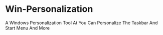 # Win-Personalization
A Windows Personalization Tool At You Can Personalize The Taskbar And Start Menu And More
